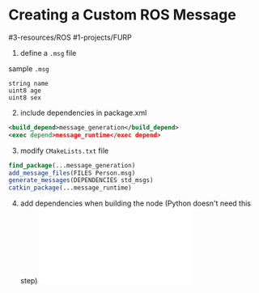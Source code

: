 # Creating a Custom ROS Message
#3-resources/ROS #1-projects/FURP

1. define a `.msg` file 

sample `.msg`
```msg
string name
uint8 age
uint8 sex
```

2. include dependencies in package.xml

```xml
<build_depend>message_generation</build_depend>
<exec depend>message_runtime</exec depend>
```

3. modify `CMakeLists.txt` file
```CMake
find_package(...message_generation)
add_message_files(FILES Person.msg)
generate_messages(DEPENDENCIES std_msgs)
catkin_package(...message_runtime)
```

4. add dependencies when building the node (Python doesn't need this step)
![Pasted image 20240621204528.png](Pasted%20image%2020240621204528.png.md)